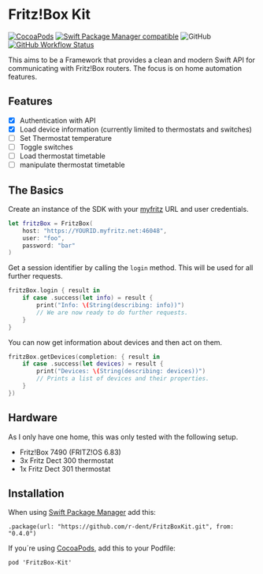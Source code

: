 #  Fritz!Box Kit

[![CocoaPods](https://img.shields.io/cocoapods/v/FritzBox-Kit.svg)](https://cocoapods.org/pods/FritzBox-Kit)
[![Swift Package Manager compatible](https://img.shields.io/badge/Swift%20Package%20Manager-compatible-brightgreen.svg)](https://github.com/apple/swift-package-manager)
![GitHub](https://img.shields.io/github/license/r-dent/FritzBoxKit)
[![GitHub Workflow Status](https://img.shields.io/github/workflow/status/r-dent/FritzBoxKit/Swift)](https://github.com/r-dent/FritzBoxKit/actions)

This aims to be a Framework that provides a clean and modern Swift API for communicating with Fritz!Box routers. The focus is on home automation features.

## Features

- [x] Authentication with API
- [x] Load device information (currently limited to thermostats and switches)
- [ ] Set Thermostat temperature
- [ ] Toggle switches
- [ ] Load thermostat timetable
- [ ] manipulate thermostat timetable

## The Basics

Create an instance of the SDK with your [myfritz](https://sso.myfritz.net/) URL and user credentials.

```swift
let fritzBox = FritzBox(
    host: "https://YOURID.myfritz.net:46048",
    user: "foo",
    password: "bar"
)
```

Get a session identifier by calling the `login` method. This will be used for all further requests.

```swift
fritzBox.login { result in
    if case .success(let info) = result {
        print("Info: \(String(describing: info))")
        // We are now ready to do further requests.
    }
}
```

You can now get information about devices and then act on them.

```swift
fritzBox.getDevices(completion: { result in
    if case .success(let devices) = result {
        print("Devices: \(String(describing: devices))")
        // Prints a list of devices and their properties.
    }
})
```

## Hardware

As I only have one home, this was only tested with the following setup.

- Fritz!Box 7490 (FRITZ!OS 6.83)
- 3x Fritz Dect 300 thermostat
- 1x Fritz Dect 301 thermostat

## Installation

When using [Swift Package Manager](https://swift.org/package-manager/) add this:

    .package(url: "https://github.com/r-dent/FritzBoxKit.git", from: "0.4.0")

If you´re using [CocoaPods](https://cocoapods.org/pods/FritzBox-Kit), add this to your Podfile: 

	pod 'FritzBox-Kit'
